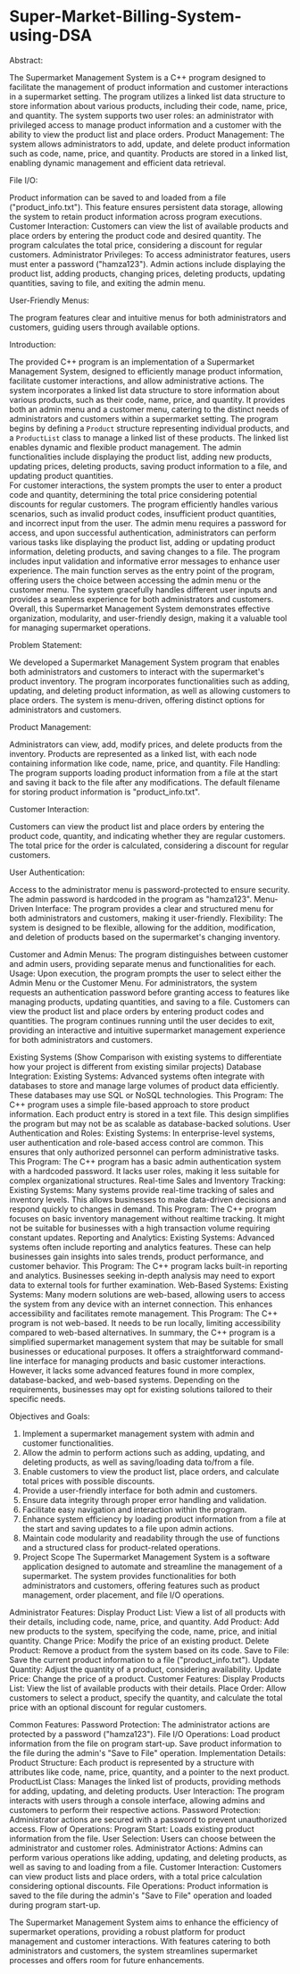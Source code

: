 # Super-Market-Billing-System-using-DSA

Abstract: 

The Supermarket Management System is a C++ program designed to facilitate the management of product information and customer interactions in a supermarket setting. The program utilizes a linked list data structure to store information about various products, including their code, name, price, and quantity. The system supports two user roles: an administrator with privileged access to manage product information and a customer with the ability to view the product list and place orders. 
Product Management: 
The system allows administrators to add, update, and delete product information such as code, name, price, and quantity. 
Products are stored in a linked list, enabling dynamic management and efficient data retrieval. 

File I/O: 

Product information can be saved to and loaded from a file ("product_info.txt"). This feature ensures persistent data storage, allowing the system to retain product information across program executions. Customer Interaction: 
Customers can view the list of available products and place orders by entering the product code and desired quantity. 
The program calculates the total price, considering a discount for regular customers. Administrator Privileges: 
To access administrator features, users must enter a password ("hamza123"). Admin actions include displaying the product list, adding products, changing prices, deleting products, updating quantities, saving to file, and exiting the admin menu. 
 
User-Friendly Menus: 

The program features clear and intuitive menus for both administrators and customers, guiding users through available options. 

Introduction: 

The provided C++ program is an implementation of a Supermarket Management System, designed to efficiently manage product information, facilitate customer interactions, and allow administrative actions. The system incorporates a linked list data structure to store information about various products, such as their code, name, price, and quantity. It provides both an admin menu and a customer menu, catering to the distinct needs of administrators and customers within a supermarket setting. 
The program begins by defining a `Product` structure representing individual products, and a `ProductList` class to manage a linked list of these products. The linked list enables dynamic and flexible product management. The admin functionalities include displaying the product list, adding new products, updating prices, deleting products, saving product information to a file, and updating product quantities.  
For customer interactions, the system prompts the user to enter a product code and quantity, determining the total price considering potential discounts for regular customers. The program efficiently handles various scenarios, such as invalid product codes, insufficient product quantities, and incorrect input from the user. 
The admin menu requires a password for access, and upon successful authentication, administrators can perform various tasks like displaying the product list, adding or updating product information, deleting products, and saving changes to a file. The program includes input validation and informative error messages to enhance user experience. 
The main function serves as the entry point of the program, offering users the choice between accessing the admin menu or the customer menu. The system gracefully handles different user inputs and provides a seamless experience for both administrators and customers. Overall, this Supermarket Management System demonstrates effective organization, modularity, and user-friendly design, making it a valuable tool for managing supermarket operations. 

Problem Statement: 

We developed a Supermarket Management System program that enables both administrators and customers to interact with the supermarket's product inventory. The program incorporates functionalities such as adding, updating, and deleting product information, as well as allowing customers to place orders. The system is menu-driven, offering distinct options for administrators and customers. 

Product Management: 

Administrators can view, add, modify prices, and delete products from the inventory. Products are represented as a linked list, with each node containing information like code, name, price, and quantity. File Handling: 
The program supports loading product information from a file at the start and saving it back to the file after any modifications. 
The default filename for storing product information is "product_info.txt". 

Customer Interaction: 

Customers can view the product list and place orders by entering the product code, quantity, and indicating whether they are regular customers. 
The total price for the order is calculated, considering a discount for regular customers. 

User Authentication: 

Access to the administrator menu is password-protected to ensure security. 
The admin password is hardcoded in the program as "hamza123". Menu-Driven Interface: 
The program provides a clear and structured menu for both administrators and customers, making it user-friendly. Flexibility: 
The system is designed to be flexible, allowing for the addition, modification, and deletion of products based on the supermarket's changing inventory.

Customer and Admin Menus: 
The program distinguishes between customer and admin users, providing separate menus and functionalities for each. Usage: 
Upon execution, the program prompts the user to select either the Admin Menu or the Customer Menu. For administrators, the system requests an authentication password before granting access to features like managing products, updating quantities, and saving to a file. Customers can view the product list and place orders by entering product codes and quantities. 
The program continues running until the user decides to exit, providing an interactive and intuitive supermarket management experience for both administrators and customers. 

Existing Systems (Show Comparison with existing systems to differentiate how your project is different from existing similar projects) 
Database Integration: 
Existing Systems: Advanced systems often integrate with databases to store and manage large volumes of product data efficiently. These databases may use SQL or NoSQL technologies. 
This Program: The C++ program uses a simple file-based approach to store product information. Each product entry is stored in a text file. This design simplifies the program but may not be as scalable as database-backed solutions. User Authentication and Roles: 
Existing Systems: In enterprise-level systems, user authentication and role-based access control are common. This ensures that only authorized personnel can perform administrative tasks. 
This Program: The C++ program has a basic admin authentication system with a hardcoded password. It lacks user roles, making it less suitable for complex organizational structures. 
Real-time Sales and Inventory Tracking: 
Existing Systems: Many systems provide real-time tracking of sales and inventory levels. This allows businesses to make data-driven decisions and respond quickly to changes in demand. 
This Program: The C++ program focuses on basic inventory management without realtime tracking. It might not be suitable for businesses with a high transaction volume requiring constant updates. 
Reporting and Analytics: 
Existing Systems: Advanced systems often include reporting and analytics features. These can help businesses gain insights into sales trends, product performance, and customer behavior. 
This Program: The C++ program lacks built-in reporting and analytics. Businesses seeking in-depth analysis may need to export data to external tools for further examination. 
Web-Based Systems: 
Existing Systems: Many modern solutions are web-based, allowing users to access the system from any device with an internet connection. This enhances accessibility and facilitates remote management. 
This Program: The C++ program is not web-based. It needs to be run locally, limiting accessibility compared to web-based alternatives. 
In summary, the C++ program is a simplified supermarket management system that may be suitable for small businesses or educational purposes. It offers a straightforward command-line interface for managing products and basic customer interactions. However, it lacks some advanced features found in more complex, database-backed, and web-based systems. Depending on the requirements, businesses may opt for existing solutions tailored to their specific needs.

Objectives and Goals:  
1.	Implement a supermarket management system with admin and customer functionalities. 
2.	Allow the admin to perform actions such as adding, updating, and deleting products, as well as saving/loading data to/from a file. 
3.	Enable customers to view the product list, place orders, and calculate total prices with possible discounts. 
4.	Provide a user-friendly interface for both admin and customers. 
5.	Ensure data integrity through proper error handling and validation. 
6.	Facilitate easy navigation and interaction within the program. 
7.	Enhance system efficiency by loading product information from a file at the start and saving updates to a file upon admin actions. 
8.	Maintain code modularity and readability through the use of functions and a structured class for product-related operations. 
7. Project Scope 
The Supermarket Management System is a software application designed to automate and streamline the management of a supermarket. The system provides functionalities for both administrators and customers, offering features such as product management, order placement, and file I/O operations.
 
Administrator Features: 
Display Product List: View a list of all products with their details, including code, name, price, and quantity. 
Add Product: Add new products to the system, specifying the code, name, price, and initial quantity. 
Change Price: Modify the price of an existing product. 
Delete Product: Remove a product from the system based on its code. 
Save to File: Save the current product information to a file ("product_info.txt"). 
Update Quantity: Adjust the quantity of a product, considering availability. 
Update Price: Change the price of a product. 
Customer Features: 
Display Products List: View the list of available products with their details. Place Order: Allow customers to select a product, specify the quantity, and calculate the total price with an optional discount for regular customers.

Common Features: 
Password Protection: The administrator actions are protected by a password ("hamza123"). 
File I/O Operations: Load product information from the file on program start-up. 
Save product information to the file during the admin's "Save to File" operation.  Implementation Details: 
Product Structure: Each product is represented by a structure with attributes like code, name, price, quantity, and a pointer to the next product. 
ProductList Class: Manages the linked list of products, providing methods for adding, updating, and deleting products. 
User Interaction: The program interacts with users through a console interface, allowing admins and customers to perform their respective actions. 
Password Protection: Administrator actions are secured with a password to prevent unauthorized access. 
Flow of Operations: 
Program Start: Loads existing product information from the file. 
User Selection: Users can choose between the administrator and customer roles. Administrator Actions: Admins can perform various operations like adding, updating, and deleting products, as well as saving to and loading from a file. 
Customer Interaction: Customers can view product lists and place orders, with a total price calculation considering optional discounts. 
File Operations: Product information is saved to the file during the admin's "Save to File" operation and loaded during program start-up. 
 
The Supermarket Management System aims to enhance the efficiency of supermarket operations, providing a robust platform for product management and customer interactions. With features catering to both administrators and customers, the system streamlines supermarket processes and offers room for future enhancements. 
